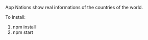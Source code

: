 App Nations show real informations of the countries of the world.

To Install:
  1. npm install
  2. npm start
